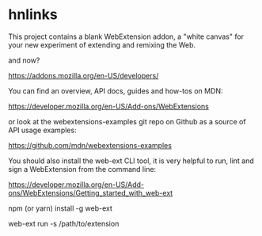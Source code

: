 # hnlinks

This project contains a blank WebExtension addon, a "white canvas" for your new experiment of
extending and remixing the Web.


and now?

  https://addons.mozilla.org/en-US/developers/

You can find an overview, API docs, guides and how-tos on MDN:

  https://developer.mozilla.org/en-US/Add-ons/WebExtensions

or look at the webextensions-examples git repo on Github as a source of API usage examples:

  https://github.com/mdn/webextensions-examples

You should also install the web-ext CLI tool, it is very helpful to run, lint and sign
a WebExtension from the command line:

  https://developer.mozilla.org/en-US/Add-ons/WebExtensions/Getting_started_with_web-ext

  npm (or yarn) install -g web-ext

  web-ext run -s /path/to/extension
